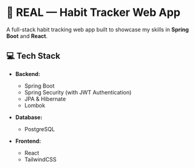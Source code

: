 # 🚀 REAL — Habit Tracker Web App

A full-stack habit tracking web app built to showcase my skills in **Spring Boot** and **React**.

## 💻 Tech Stack

- **Backend:**
  - Spring Boot
  - Spring Security (with JWT Authentication)
  - JPA & Hibernate
  - Lombok

- **Database:**
  - PostgreSQL

- **Frontend:**
  - React
  - TailwindCSS
